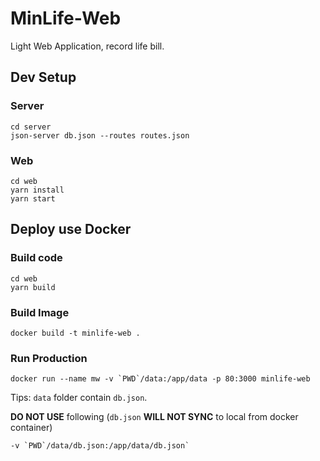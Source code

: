 # MinLife-Web

Light Web Application, record life bill.

## Dev Setup

### Server

```shell
cd server
json-server db.json --routes routes.json
```

### Web

```shell
cd web
yarn install
yarn start
```

## Deploy use Docker

### Build code

```shell
cd web
yarn build
```

### Build Image

```shell
docker build -t minlife-web .
```

### Run Production

```shell
docker run --name mw -v `PWD`/data:/app/data -p 80:3000 minlife-web
```

Tips: `data` folder contain `db.json`.

**DO NOT USE** following (`db.json` **WILL NOT SYNC** to local from docker container)

```
-v `PWD`/data/db.json:/app/data/db.json`
```
